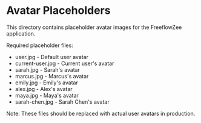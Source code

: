 # Avatar Placeholders

This directory contains placeholder avatar images for the FreeflowZee application.

Required placeholder files:
- user.jpg - Default user avatar
- current-user.jpg - Current user's avatar
- sarah.jpg - Sarah's avatar
- marcus.jpg - Marcus's avatar
- emily.jpg - Emily's avatar
- alex.jpg - Alex's avatar
- maya.jpg - Maya's avatar
- sarah-chen.jpg - Sarah Chen's avatar

Note: These files should be replaced with actual user avatars in production. 